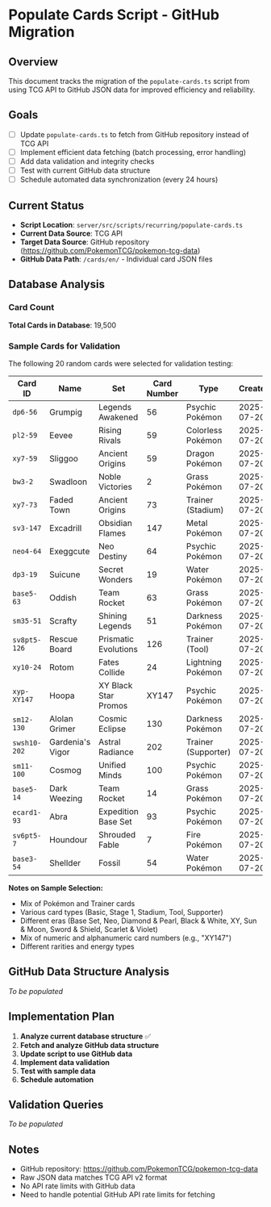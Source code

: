 # Populate Cards Script - GitHub Migration

## Overview
This document tracks the migration of the `populate-cards.ts` script from using TCG API to GitHub JSON data for improved efficiency and reliability.

## Goals
- [ ] Update `populate-cards.ts` to fetch from GitHub repository instead of TCG API
- [ ] Implement efficient data fetching (batch processing, error handling)
- [ ] Add data validation and integrity checks
- [ ] Test with current GitHub data structure
- [ ] Schedule automated data synchronization (every 24 hours)

## Current Status
- **Script Location**: `server/src/scripts/recurring/populate-cards.ts`
- **Current Data Source**: TCG API
- **Target Data Source**: GitHub repository (https://github.com/PokemonTCG/pokemon-tcg-data)
- **GitHub Data Path**: `/cards/en/` - Individual card JSON files

## Database Analysis

### Card Count
**Total Cards in Database**: 19,500

### Sample Cards for Validation
The following 20 random cards were selected for validation testing:

| Card ID | Name | Set | Card Number | Type | Created |
|---------|------|-----|-------------|------|---------|
| `dp6-56` | Grumpig | Legends Awakened | 56 | Psychic Pokémon | 2025-07-20 |
| `pl2-59` | Eevee | Rising Rivals | 59 | Colorless Pokémon | 2025-07-20 |
| `xy7-59` | Sliggoo | Ancient Origins | 59 | Dragon Pokémon | 2025-07-20 |
| `bw3-2` | Swadloon | Noble Victories | 2 | Grass Pokémon | 2025-07-20 |
| `xy7-73` | Faded Town | Ancient Origins | 73 | Trainer (Stadium) | 2025-07-20 |
| `sv3-147` | Excadrill | Obsidian Flames | 147 | Metal Pokémon | 2025-07-20 |
| `neo4-64` | Exeggcute | Neo Destiny | 64 | Psychic Pokémon | 2025-07-20 |
| `dp3-19` | Suicune | Secret Wonders | 19 | Water Pokémon | 2025-07-20 |
| `base5-63` | Oddish | Team Rocket | 63 | Grass Pokémon | 2025-07-20 |
| `sm35-51` | Scrafty | Shining Legends | 51 | Darkness Pokémon | 2025-07-20 |
| `sv8pt5-126` | Rescue Board | Prismatic Evolutions | 126 | Trainer (Tool) | 2025-07-20 |
| `xy10-24` | Rotom | Fates Collide | 24 | Lightning Pokémon | 2025-07-20 |
| `xyp-XY147` | Hoopa | XY Black Star Promos | XY147 | Psychic Pokémon | 2025-07-20 |
| `sm12-130` | Alolan Grimer | Cosmic Eclipse | 130 | Darkness Pokémon | 2025-07-20 |
| `swsh10-202` | Gardenia's Vigor | Astral Radiance | 202 | Trainer (Supporter) | 2025-07-20 |
| `sm11-100` | Cosmog | Unified Minds | 100 | Psychic Pokémon | 2025-07-20 |
| `base5-14` | Dark Weezing | Team Rocket | 14 | Grass Pokémon | 2025-07-20 |
| `ecard1-93` | Abra | Expedition Base Set | 93 | Psychic Pokémon | 2025-07-20 |
| `sv6pt5-7` | Houndour | Shrouded Fable | 7 | Fire Pokémon | 2025-07-20 |
| `base3-54` | Shellder | Fossil | 54 | Water Pokémon | 2025-07-20 |

**Notes on Sample Selection:**
- Mix of Pokémon and Trainer cards
- Various card types (Basic, Stage 1, Stadium, Tool, Supporter)
- Different eras (Base Set, Neo, Diamond & Pearl, Black & White, XY, Sun & Moon, Sword & Shield, Scarlet & Violet)
- Mix of numeric and alphanumeric card numbers (e.g., "XY147")
- Different rarities and energy types

## GitHub Data Structure Analysis
*To be populated*

## Implementation Plan
1. **Analyze current database structure** ✅
2. **Fetch and analyze GitHub data structure**
3. **Update script to use GitHub data**
4. **Implement data validation**
5. **Test with sample data**
6. **Schedule automation**

## Validation Queries
*To be populated*

## Notes
- GitHub repository: https://github.com/PokemonTCG/pokemon-tcg-data
- Raw JSON data matches TCG API v2 format
- No API rate limits with GitHub data
- Need to handle potential GitHub API rate limits for fetching 